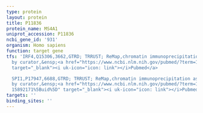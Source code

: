 ```yaml
---
type: protein
layout: protein
title: P11836
protein_name: MS4A1
uniprot_accession: P11836
ncbi_gene_id: '931'
organism: Homo sapiens
function: target gene
tfs: 'IRF4,Q15306,3662,GTRD; TRRUST; ReMap,chromatin immunoprecipitation assay; inferred
  by curator,&ensp;<a href="https://www.ncbi.nlm.nih.gov/pubmed/?term=19769942%5Buid%5D"
  target="_blank"><i uk-icon="icon: link"></i>Pubmed</a>

  SPI1,P17947,6688,GTRD; TRRUST; ReMap,chromatin immunoprecipitation assay; inferred
  by curator,&ensp;<a href="https://www.ncbi.nlm.nih.gov/pubmed/?term=11226004; 19769942;
  15892171%5Buid%5D" target="_blank"><i uk-icon="icon: link"></i>Pubmed</a>'
targets: ''
binding_sites: ''
---
```

